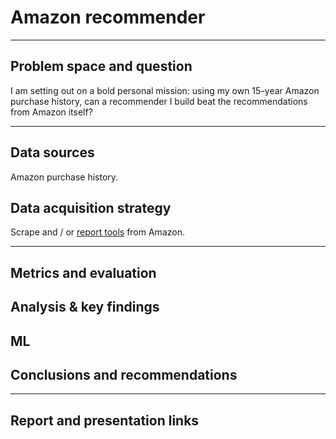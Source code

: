 # Amazon recommender

- - - 

## Problem space and question

I am setting out on a bold personal mission: using my own 15-year Amazon purchase history, can a recommender I build beat the recommendations from Amazon itself?

- - -
## Data sources

Amazon purchase history.


## Data acquisition strategy

Scrape and / or [report tools](https://www.amazon.com/gp/b2b/reports/?ie=UTF8&download-report.x=1&isInternal=0&js=1&reportId=A2E5G9EX1PGVO8) from Amazon.

- - -
## Metrics and evaluation


## Analysis & key findings


## ML


## Conclusions and recommendations


- - -
## Report and presentation links
